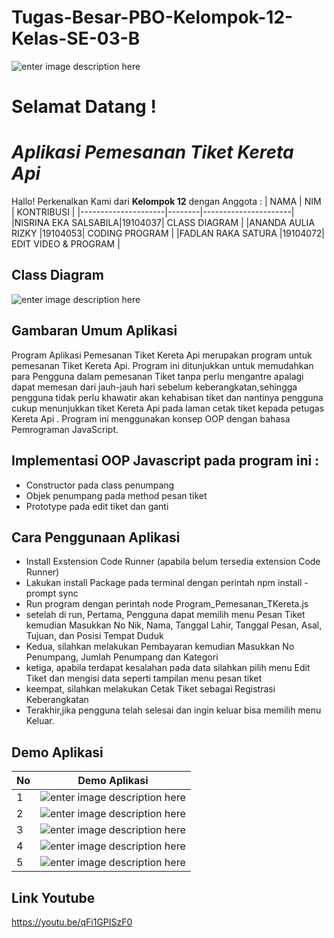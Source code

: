 # Tugas-Besar-PBO-Kelompok-12-Kelas-SE-03-B
![enter image description here](https://pmb.ittelkom-pwt.ac.id/wp-content/uploads/sites/2/2019/10/logo-ittp.png)
# Selamat Datang !
# *Aplikasi Pemesanan Tiket Kereta Api*
Hallo! Perkenalkan Kami dari **Kelompok 12**  dengan Anggota :
|        NAMA         |   NIM  | 	    	KONTRIBUSI     |
|---------------------|--------|----------------------|
|NISRINA EKA SALSABILA|19104037| CLASS DIAGRAM        |
|ANANDA AULIA RIZKY   |19104053| CODING PROGRAM 	     |
|FADLAN RAKA SATURA   |19104072| EDIT VIDEO & PROGRAM |

## Class Diagram
![enter image description here](https://iili.io/fuuknS.png)

## Gambaran Umum Aplikasi
Program Aplikasi Pemesanan Tiket Kereta Api merupakan program untuk pemesanan Tiket Kereta Api. Program ini ditunjukkan untuk memudahkan para Pengguna dalam pemesanan Tiket tanpa perlu mengantre apalagi dapat memesan dari jauh-jauh hari sebelum keberangkatan,sehingga pengguna tidak perlu khawatir akan kehabisan tiket dan nantinya pengguna cukup menunjukkan tiket Kereta Api pada laman cetak tiket  kepada petugas Kereta Api . Program ini menggunakan konsep OOP dengan bahasa Pemrograman JavaScript.

## Implementasi OOP Javascript pada program ini :
 - Constructor pada class penumpang 
 - Objek penumpang pada method pesan tiket 
 - Prototype pada edit tiket dan ganti

## Cara Penggunaan Aplikasi
- Install Exstension Code Runner (apabila belum tersedia extension Code Runner)
- Lakukan install Package pada terminal dengan perintah npm install -prompt sync
- Run program dengan perintah node Program_Pemesanan_TKereta.js
- setelah di run, Pertama, Pengguna dapat memilih menu Pesan Tiket kemudian Masukkan No Nik, Nama, Tanggal Lahir, Tanggal Pesan, Asal, Tujuan, dan Posisi Tempat Duduk
- Kedua, silahkan melakukan Pembayaran kemudian Masukkan No Penumpang, Jumlah Penumpang dan Kategori
- ketiga, apabila terdapat kesalahan pada data silahkan pilih menu Edit Tiket dan mengisi data seperti tampilan menu pesan tiket
- keempat, silahkan melakukan Cetak Tiket sebagai Registrasi Keberangkatan
- Terakhir,jika pengguna telah selesai dan ingin keluar bisa memilih menu Keluar.

## Demo Aplikasi
| No |   Demo Aplikasi  |
|----|------------------|
|  1 |![enter image description here](https://iili.io/fuEUy7.png)|
|  2 |![enter image description here](https://iili.io/fuE4je.png)|
|  3 |![enter image description here](https://iili.io/fuE6Zu.png)|
|  4 |![enter image description here](https://iili.io/fuEiCb.png)|
|  5 |![enter image description here](https://iili.io/fuEsGj.png)|

## Link Youtube
https://youtu.be/qFi1GPISzF0
